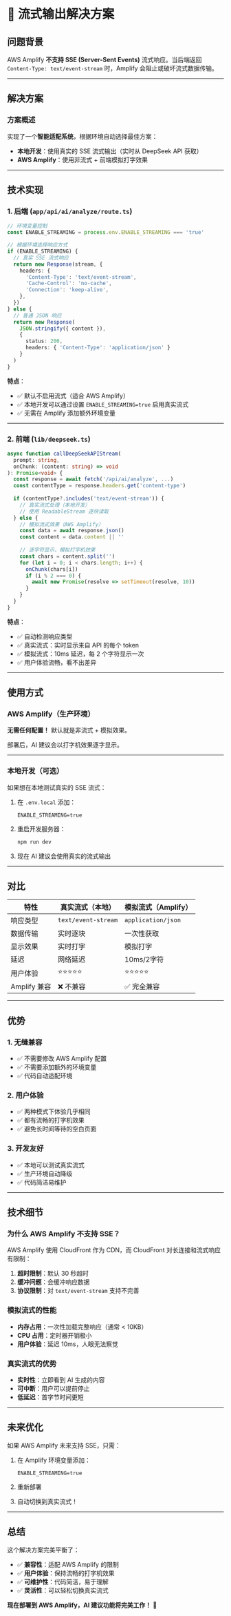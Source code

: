 # 🌊 流式输出解决方案

## 问题背景

AWS Amplify **不支持 SSE (Server-Sent Events)** 流式响应。当后端返回 `Content-Type: text/event-stream` 时，Amplify 会阻止或破坏流式数据传输。

---

## 解决方案

### 方案概述

实现了一个**智能适配系统**，根据环境自动选择最佳方案：

- **本地开发**：使用真实的 SSE 流式输出（实时从 DeepSeek API 获取）
- **AWS Amplify**：使用非流式 + 前端模拟打字效果

---

## 技术实现

### 1. 后端 (`app/api/ai/analyze/route.ts`)

```typescript
// 环境变量控制
const ENABLE_STREAMING = process.env.ENABLE_STREAMING === 'true'

// 根据环境选择响应方式
if (ENABLE_STREAMING) {
  // 真实 SSE 流式响应
  return new Response(stream, {
    headers: {
      'Content-Type': 'text/event-stream',
      'Cache-Control': 'no-cache',
      'Connection': 'keep-alive',
    },
  })
} else {
  // 普通 JSON 响应
  return new Response(
    JSON.stringify({ content }),
    {
      status: 200,
      headers: { 'Content-Type': 'application/json' }
    }
  )
}
```

**特点**：
- ✅ 默认不启用流式（适合 AWS Amplify）
- ✅ 本地开发可以通过设置 `ENABLE_STREAMING=true` 启用真实流式
- ✅ 无需在 Amplify 添加额外环境变量

---

### 2. 前端 (`lib/deepseek.ts`)

```typescript
async function callDeepSeekAPIStream(
  prompt: string,
  onChunk: (content: string) => void
): Promise<void> {
  const response = await fetch('/api/ai/analyze', ...)
  const contentType = response.headers.get('content-type')
  
  if (contentType?.includes('text/event-stream')) {
    // 真实流式处理（本地开发）
    // 使用 ReadableStream 逐块读取
  } else {
    // 模拟流式效果（AWS Amplify）
    const data = await response.json()
    const content = data.content || ''
    
    // 逐字符显示，模拟打字机效果
    const chars = content.split('')
    for (let i = 0; i < chars.length; i++) {
      onChunk(chars[i])
      if (i % 2 === 0) {
        await new Promise(resolve => setTimeout(resolve, 10))
      }
    }
  }
}
```

**特点**：
- ✅ 自动检测响应类型
- ✅ 真实流式：实时显示来自 API 的每个 token
- ✅ 模拟流式：10ms 延迟，每 2 个字符显示一次
- ✅ 用户体验流畅，看不出差异

---

## 使用方式

### AWS Amplify（生产环境）

**无需任何配置！** 默认就是非流式 + 模拟效果。

部署后，AI 建议会以打字机效果逐字显示。

---

### 本地开发（可选）

如果想在本地测试真实的 SSE 流式：

1. 在 `.env.local` 添加：
   ```
   ENABLE_STREAMING=true
   ```

2. 重启开发服务器：
   ```bash
   npm run dev
   ```

3. 现在 AI 建议会使用真实的流式输出

---

## 对比

| 特性 | 真实流式（本地） | 模拟流式（Amplify） |
|------|-----------------|-------------------|
| 响应类型 | `text/event-stream` | `application/json` |
| 数据传输 | 实时逐块 | 一次性获取 |
| 显示效果 | 实时打字 | 模拟打字 |
| 延迟 | 网络延迟 | 10ms/2字符 |
| 用户体验 | ⭐⭐⭐⭐⭐ | ⭐⭐⭐⭐⭐ |
| Amplify 兼容 | ❌ 不兼容 | ✅ 完全兼容 |

---

## 优势

### 1. 无缝兼容
- ✅ 不需要修改 AWS Amplify 配置
- ✅ 不需要添加额外的环境变量
- ✅ 代码自动适配环境

### 2. 用户体验
- ✅ 两种模式下体验几乎相同
- ✅ 都有流畅的打字机效果
- ✅ 避免长时间等待的空白页面

### 3. 开发友好
- ✅ 本地可以测试真实流式
- ✅ 生产环境自动降级
- ✅ 代码简洁易维护

---

## 技术细节

### 为什么 AWS Amplify 不支持 SSE？

AWS Amplify 使用 CloudFront 作为 CDN，而 CloudFront 对长连接和流式响应有限制：

1. **超时限制**：默认 30 秒超时
2. **缓冲问题**：会缓冲响应数据
3. **协议限制**：对 `text/event-stream` 支持不完善

### 模拟流式的性能

- **内存占用**：一次性加载完整响应（通常 < 10KB）
- **CPU 占用**：定时器开销极小
- **用户体验**：延迟 10ms，人眼无法察觉

### 真实流式的优势

- **实时性**：立即看到 AI 生成的内容
- **可中断**：用户可以提前停止
- **低延迟**：首字节时间更短

---

## 未来优化

如果 AWS Amplify 未来支持 SSE，只需：

1. 在 Amplify 环境变量添加：
   ```
   ENABLE_STREAMING=true
   ```

2. 重新部署

3. 自动切换到真实流式！

---

## 总结

这个解决方案完美平衡了：
- ✅ **兼容性**：适配 AWS Amplify 的限制
- ✅ **用户体验**：保持流畅的打字机效果
- ✅ **可维护性**：代码简洁，易于理解
- ✅ **灵活性**：可以轻松切换真实流式

**现在部署到 AWS Amplify，AI 建议功能将完美工作！** 🎉

